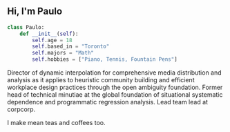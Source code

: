 ## Hi, I'm Paulo
```python
class Paulo:
    def __init__(self):
        self.age = 18
        self.based_in = "Toronto"
        self.majors = "Math"
        self.hobbies = ["Piano, Tennis, Fountain Pens"]
```

Director of dynamic interpolation for comprehensive media distribution and analysis as it applies to heuristic community building and efficient workplace design practices through the open ambiguity foundation. Former head of technical minutiae at the global foundation of situational systematic dependence and programmatic regression analysis. Lead team lead at corpcorp.

I make mean teas
and coffees too.
